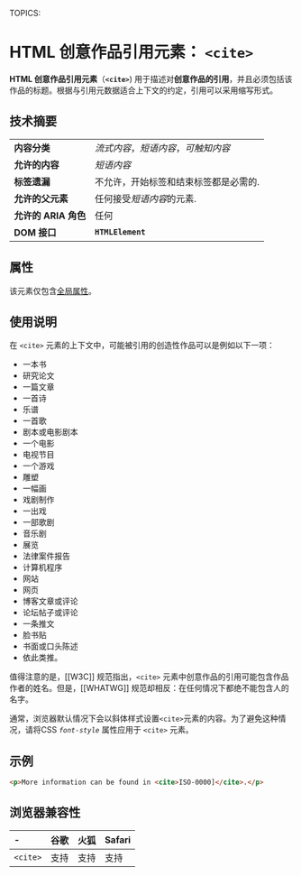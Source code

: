 TOPICS: <cite>

# HTML 创意作品引用元素： `<cite>`

**HTML 创意作品引用元素**（**`<cite>`**) 用于描述对**创意作品的引用**，并且必须包括该作品的标题。根据与引用元数据适合上下文的约定，引用可以采用缩写形式。

## 技术摘要

|  |  |
| :-- | :-- |
| **内容分类** | *流式内容*，*短语内容*，*可触知内容* |
| **允许的内容** | *短语内容*|
| **标签遗漏** | 不允许，开始标签和结束标签都是必需的.|
| **允许的父元素** | 任何接受*短语内容*的元素.|
| **允许的 ARIA 角色** | 任何 |
| **DOM 接口** | **`HTMLElement`** |

## 属性

该元素仅包含[全局属性](/zh-hans/webfrontend/HTML_Global_Attributes)。

## 使用说明

在 `<cite>` 元素的上下文中，可能被引用的创造性作品可以是例如以下一项：

- 一本书
- 研究论文
- 一篇文章
- 一首诗
- 乐谱
- 一首歌
- 剧本或电影剧本
- 一个电影
- 电视节目
- 一个游戏
- 雕塑
- 一幅画
- 戏剧制作
- 一出戏
- 一部歌剧
- 音乐剧
- 展览
- 法律案件报告
- 计算机程序
- 网站
- 网页
- 博客文章或评论
- 论坛帖子或评论
- 一条推文
- 脸书贴
- 书面或口头陈述
- 依此类推。

值得注意的是，[[W3C]] 规范指出，`<cite>` 元素中创意作品的引用可能包含作品作者的姓名。但是，[[WHATWG]] 规范却相反：在任何情况下都绝不能包含人的名字。

通常，浏览器默认情况下会以斜体样式设置`<cite>`元素的内容。为了避免这种情况，请将CSS *`font-style`* 属性应用于 `<cite>` 元素。

## 示例

```html
<p>More information can be found in <cite>ISO-0000]</cite>.</p>
```

## 浏览器兼容性

| - | 谷歌 | 火狐 | Safari |
| :--- | :--- | :--- | :--- |
| `<cite>` | 支持 | 支持 | 支持 |
